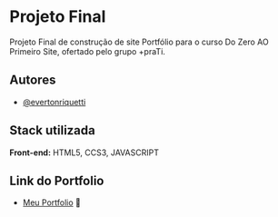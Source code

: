 # Projeto Final
Projeto Final de construção de site Portfólio para o curso Do Zero AO Primeiro Site, ofertado pelo grupo +praTi.

## Autores

- [@evertonriquetti](https://github.com/evertonriquetti)

## Stack utilizada

**Front-end:** HTML5, CCS3, JAVASCRIPT

## Link do Portfolio
- [Meu Portfolio](https://https://github.com/evertonriquetti/ProjetoSiteFinal/) :vulcan_salute:
